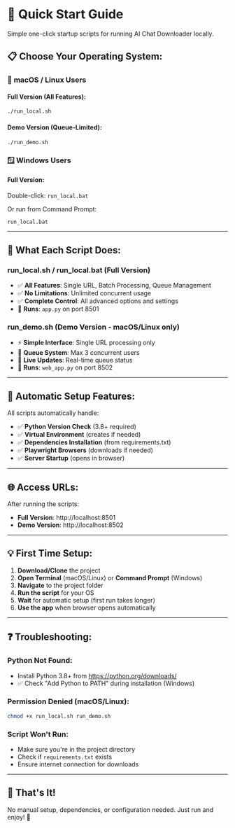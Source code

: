 # 🚀 Quick Start Guide

Simple one-click startup scripts for running AI Chat Downloader locally.

## 📋 **Choose Your Operating System:**

### 🍎 **macOS / Linux Users**

#### Full Version (All Features):

```bash
./run_local.sh
```

#### Demo Version (Queue-Limited):

```bash
./run_demo.sh
```

### 🪟 **Windows Users**

#### Full Version:

Double-click: `run_local.bat`

Or run from Command Prompt:

```cmd
run_local.bat
```

---

## 🎯 **What Each Script Does:**

### **run_local.sh** / **run_local.bat** (Full Version)

- ✅ **All Features**: Single URL, Batch Processing, Queue Management
- ✅ **No Limitations**: Unlimited concurrent usage
- ✅ **Complete Control**: All advanced options and settings
- 🏃 **Runs**: `app.py` on port 8501

### **run_demo.sh** (Demo Version - macOS/Linux only)

- ⚡ **Simple Interface**: Single URL processing only
- 🎫 **Queue System**: Max 3 concurrent users
- 🔄 **Live Updates**: Real-time queue status
- 🏃 **Runs**: `web_app.py` on port 8502

---

## 🔧 **Automatic Setup Features:**

All scripts automatically handle:

- ✅ **Python Version Check** (3.8+ required)
- ✅ **Virtual Environment** (creates if needed)
- ✅ **Dependencies Installation** (from requirements.txt)
- ✅ **Playwright Browsers** (downloads if needed)
- ✅ **Server Startup** (opens in browser)

---

## 🌐 **Access URLs:**

After running the scripts:

- **Full Version**: http://localhost:8501
- **Demo Version**: http://localhost:8502

---

## 💡 **First Time Setup:**

1. **Download/Clone** the project
2. **Open Terminal** (macOS/Linux) or **Command Prompt** (Windows)
3. **Navigate** to the project folder
4. **Run the script** for your OS
5. **Wait** for automatic setup (first run takes longer)
6. **Use the app** when browser opens automatically

---

## ❓ **Troubleshooting:**

### **Python Not Found:**

- Install Python 3.8+ from https://python.org/downloads/
- ✅ Check "Add Python to PATH" during installation (Windows)

### **Permission Denied (macOS/Linux):**

```bash
chmod +x run_local.sh run_demo.sh
```

### **Script Won't Run:**

- Make sure you're in the project directory
- Check if `requirements.txt` exists
- Ensure internet connection for downloads

---

## 🎉 **That's It!**

No manual setup, dependencies, or configuration needed. Just run and enjoy! 🚀
